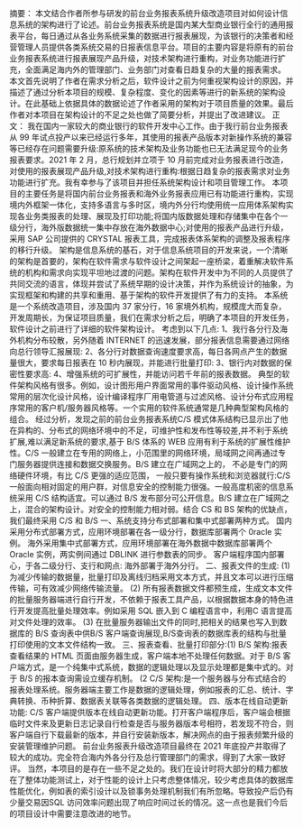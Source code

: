 摘要：
    本文结合作者所参与研发的前台业务报表系统升级改造项目对如何设计信息系统的架构进行了论述。前台业务报表系统是国内某大型商业银行全行的通用报表平台，每日通过从各业务系统采集的数据进行报表展现，为该银行的决策者和经营管理人员提供各类系统交易的日报表信息平台。项目的主要内容是将原有的前台业务报表系统进行报表展现产品升级，对技术架构进行重构，对业务功能进行扩充，全面满足海内外的管理部门、业务部门对查看日趋复杂的大量的报表需求。 本文首先说明了作者在需求分析之后，软件设计之前为何重视架构设计的原因，并描述了通过分析本项目的规模、复杂程度、变化的因素等进行的新系统的架构设计。在此基础上依据具体的数据论述了作者采用的架构对于项目质量的效果。最后作者对本项目在架构设计的不足之处也做了简要分析，并提出了改进建议。
正文：
    我在国内一家较大的商业银行的软件开发中心工作。由于我行前台业务报表从 99 年试点投产以来已经运行多年，其使用的报表产品版本对新操作系统的兼容等已经存在问题需要升级:原系统的技术架构及业务功能也已无法满足现今的业务报表要求。2021 年 2 月，总行规划并立项于 10 月前完成对业务报表进行改造，对使用的报表展现产品升级,对技术架构进行重构:根据日趋复杂的报表需求对业务功能进行扩充。我有幸参与了该项目并担任系统架构设计和项目管理工作。
    本项目的主要任务是将国内前台业务报表和海外业务报表应用已有功能进行重构，实现境内外框架一体化，支持多语言与多时区，境内外分行均使用统一应用体系架构实现各业务类报表的处理、展现及打印功能;将国内版数据处理和存储集中在各个一级分行，海外版数据统一集中存放在海外数据中心;对使用的报表产品进行升级，采用 SAP 公司提供的 CRYSTAL 报表工具，完成报表体系架构的调整及报表程序的移行升级。 架构是信息系统的基石，对于信息系统项目的开发来说，一个清晰的架构是首要的，架构在软件需求与软件设计之间架起一座桥梁，着重解决软件系统的机构和需求向实现平坦地过渡的问题。架构在软件开发中为不同的人员提供了共同交流的语言，体现并尝试了系统早期的设计决策，并作为系统设计的抽象，为实现框架和构建的共享和重用、基于架构的软件开发提供了有力的支持。
    本系统是一个系统改造项目，涉及国内 37 家分行，16 家境外机构，规模庞大而复杂，开发周期长，为保证项目质量，我们在需求分析之后，明确了本项目的开发任务，软件设计之前进行了详细的软件架构设计。 考虑到以下几点: 1、我行各分行及海外机构分布较散，另外随着 INTERNET 的迅速发展，部分报表信息需要通过网络向总行领导汇报展现: 2、各分行对数据查询速度要求高，每日各网点产生的数据量很大，要求每日报表在 10 秒内展现，并能进行批量打印: 3、银行内对数据的保密性要求高: 4、增强系统的可扩展性，并能访问若千年前的报表数据。
    典型的软件架构风格有很多。例如，设计图形用户界面常用的事件驱动风格、设计操作系统常用的层次化设计风格，设计编译程序厂用电管道与过滤风格、设计分布式应用程序常用的客户机/服务器风格等。一个实用的软件系统通常是几种典型架构风格的组合。 经过分析，发现之前的前台业务报表系统C/S 模式体系结构已显示出了他在异构的、分布式的网络环境中的不足，可维护性和发布性等较差,并不利于系统扩展,难以满足新系统的要求,基于 B/S 体系的 WEB 应用有利于系统的扩展性维护性。C/S 一般建立在专用的网络上，小范围里的网络环境，局域网之间再通过专门服务器提供连接和数据交换服务。B/S 建立在广域网之上的， 不必是专门的网络硬件环境，有比 C/S 更强的适应范围， 一般只要有操作系统和浏览器就行:C/S 一般面向相对固定的用户群，对信息安全的控制能力很强。一般高度机密的信息系统采用 C/S 结构适宜。可以通过 B/S 发布部分可公开信息。B/S 建立在广域网之上，混合的架构设计。对安全的控制能力相对弱。结合 CS 和 BS 架构的优缺点，我们最终采用 C/S 和 B/S
    一、系统支持分布式部署和集中式部署两种方式。 国内采用分布式部署方式，应用环境部署在各一级分行，数据库部署两个 0racle 实例。 海外采用集中式部署方式，应用环境部署在海外数据中数据库部署两个 Oracle 实例，两实例间通过 DBLINK 进行参数表的同步。 客户端程序国内部署心，于各二级分行、支行和网点: 海外部署于海外分行。
    二、报表文件的生成: (1) 为减少传输的数据量，批量打印及离线归档采用文本方式，并且文本可以进行压缩传输，可有效减少网络传输流量。 (2) 所有报表数据文件都预生成，生成文本文件的批量服务器端进行自行开发，不依赖于报表工具产品，以根据数据本身的特色进行开发提高批量处理效率。例如采用 SQL 嵌入到 C 编程语言中，利用C 语言提高对文件处理的效率。 (3) 在批量服务器输出文件的同时,把相关的结果也写入到数据库的 B/S 查询表中供B/S 客户端查询展现,B/S查询表的数据库表的结构与批量打印使用的文本文件结构一致。
    三、报表查看、批量打印部分:(1)  B/S 架构:报表查看结果的 HTML 页面由服务器生成，客户端本地不处理任何数据。对于 B/S 客户端方式，是一个纯集中式系统，数据的逻辑处理以及显示处理都是集中式的。对于 B/S 的报本查询需设立缓存机制。 (2 C/S 架构:是一个服务器与分布式结合的报表处理系统。服务器端主要工作是数据的逻辑处理，例如报表的汇总、统计、字典转换、币种折算、数据表关联等各类数据的逻辑处理。 四、版本在线自动更新功能: C/S 客户端提供版本在线自动更新功能。打开客户端程序后，客户端会根据临时文件来及更新日志记录自行检查是否与服务器版本号相符，若发现不符合，则客户端自行下载最新的版本，并自行安装新版本，解决网点的由于报表频繁升级的安装管理维护问题。
    前台业务报表升级改造项目最终在 2021 年底投产并取得了较大的成功。完全符合海内外各分行及总行管理部门的需求，得到了大家一致好评。 当然，本项目的是存在一些不足之处的。我们在设计时将大部分的精力都放在了整体功能测试上，对于性能的设计上只考虑整体情况，较少考虑具体的数据库性能优化，例如表的索引设计以及锁事务处理机制我们有所忽略。导致投产后仍有少量交易因SQL 访问效率问题出现了响应时间过长的情况。这一点也是我们今后的项目设计中需要注意改进的地节。
